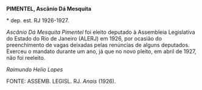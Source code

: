 **PIMENTEL, Ascânio Dá Mesquita**

\* dep. est. RJ 1926-1927.

*Ascânio Dá Mesquita Pimentel* foi eleito deputado à Assembleia
Legislativa do Estado do Rio de Janeiro (ALERJ) em 1926, por ocasião do
preenchimento de vagas deixadas pelas renúncias de alguns deputados.
Exerceu o mandato durante um ano, já que no novo pleito, em abril de
1927, não foi reeleito.

*Raimundo Helio Lopes*

FONTE: ASSEMB. LEGISL. RJ. *Anais* (1926).
